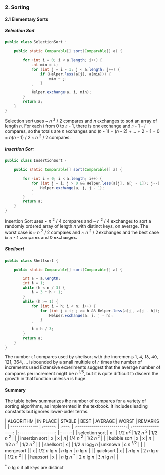 ### 2. Sorting

#### 2.1 Elementary Sorts

##### Selection Sort

```java
public class SelectionSort {

    public static Comparable[] sort(Comparable[] a) {

        for (int i = 0; i < a.length; i++) {
            int min = i;
            for (int j = i + 1; j < a.length; j++) {
                if (Helper.less(a[j], a[min])) {
                    min = j;
                }
            }
            Helper.exchange(a, i, min);
        }
        return a;
    }
}
```
Selection sort uses ~ *n* <sup>2</sup> / 2 compares and *n* exchanges to sort an array of length *n*.
For each *i* from 0 to *n* - 1, there is one exchange and *n* - 1 - *i* compares, so the totals 
are *n* exchanges and (*n* - 1) + (*n* - 2) + ... + 2 + 1 + 0 = *n*(*n* - 1) / 2 ~ *n* <sup>2</sup> / 2 compares.

##### Insertion Sort

```java
public class InsertionSort {

    public static Comparable[] sort(Comparable[] a) {

        for (int i = 0; i < a.length; i++) {
            for (int j = i; j > 0 && Helper.less(a[j], a[j - 1]); j--) {
                Helper.exchange(a, j, j - 1);
            }
        }
        return a;
    }
}
```
Insertion Sort uses  ~ *n* <sup>2</sup> / 4 compares and ~ *n* <sup>2</sup> / 4 exchanges to sort a 
randomly ordered array of length *n* with distinct keys, on average. The worst case is ~ *n* <sup>2</sup> / 2
compares and ~ *n* <sup>2</sup> / 2 exchanges and the best case is *n* - 1 compares and 0 exchanges.

##### Shellsort

```java
public class Shellsort {

    public static Comparable[] sort(Comparable[] a) {

        int n = a.length;
        int h = 1;
        while (h < n / 3) {
            h = 3 * h + 1;
        }
        while (h >= 1) {
            for (int i = h; i < n; i++) {
                for (int j = i; j >= h && Helper.less(a[j], a[j - h]); j -= h) {
                    Helper.exchange(a, j, j - h);
                }
            }
            h = h / 3;
        }
        return a;
    }
}
```
The number of compares used by shellsort with the increments 1, 4, 13, 40, 121, 364, ... is bounded by a small
multiple of *n* times the number of increments used Extensive experiments suggest that the average number of 
compares per increment might be *n* <sup>1/5</sup>, but it is quite difficult to discern the growth in that 
function unless *n* is huge.

#### Summary

The table below summarizes the number of compares for a variety of sorting algorithms, as implemented 
in the textbook. It includes leading constants but ignores lower-order terms.

| ALGORITHM      | IN PLACE | STABLE | BEST                        | AVERAGE              | WORST                | REMARKS |
| -------------- | :------: | :----: | :-------------------------: | : -----------------: | :------------------: | : ----: |
| selection sort | x        |        | 1/2 *n*<sup>2</sup>         | 1/2 *n* <sup>2</sup> | 1/2 *n* <sup>2</sup> |         |
| insertion sort | x        | x      | *n*                         | 1/4 *n* <sup>2</sup> | 1/2 *n* <sup>2</sup> |         |
| bubble sort    | x        | x      | *n*                         | 1/2 *n* <sup>2</sup> | 1/2 *n* <sup>2</sup> |         |
| shellsort      | x        |        | 1/2 *n* log<sub>3</sub> *n* | unknown              | c *n* <sup>3/2</sup> |         |
| mergesort      |          | x      | 1/2 *n* lg *n*              | *n* lg *n*           | *n* lg *n*           |         |
| quicksort      | x        |        | *n* lg *n*                  | 2 *n* lg *n*         | 1/2 *n* <sup>2</sup> |         |
| heapsort       | x        |        | *n* lg *n* <sup>*</sup>     | 2 *n* lg *n*         | 2 *n* lg *n*         |         |

<sup>*</sup> *n* lg *n* if all keys are distinct